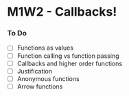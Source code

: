 # M1W2 - Callbacks!

### To Do

- [ ] Functions as values
- [ ] Function calling vs function passing
- [ ] Callbacks and higher order functions
- [ ] Justification
- [ ] Anonymous functions
- [ ] Arrow functions

